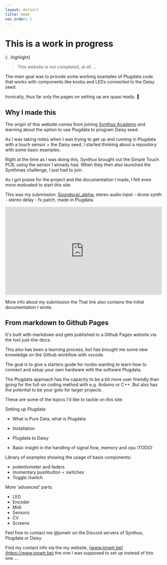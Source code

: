 ```yaml
---
layout: default
title: Home
nav_order: 1
---
```

# This is a work in progress

{: .highlight}
> This website is not completed, at all ...

The main goal was to provide some working examples of Plugdata code that works with components like knobs and LEDs connected to the Daisy seed.

Ironically, thus far only the pages on setting up are quasi ready. 🙈

## Why I made this

The origin of this website comes from joining [Synthux Academy](https://www.synthux.academy/) and learning about the option to use Plugdata to program Daisy seed.

As I was taking notes when I was trying to get up and running in Plugdata with a touch sensor + the Daisy seed, I started thinking about a repository with some basic examples.

Right at the time as I was doing this, Synthux brought out the Simple Touch PCB, using the sensor I already had. When they then also launched the Synthmas challenge, I just had to join.

As I got praise for the project and the documentation I made, I felt even more motivated to start this site.

This was my submission:
[Soundscpr_alpha:](https://jonwtr.notion.site/Plugdata-and-daisy-seed-mpr121-touch-sensor-41be6a24dc0b4dc4bdd2fffbe4763dee) stereo audio input - drone synth - stereo delay - fx patch, made in Plugdata.

<style>
iframe {
  aspect-ratio: 16/9;
  width: 100%;
  max-width: 800px;
}
</style>
<iframe src="https://www.youtube.com/embed/cOXGNsUJmgU?si=b6_w6sTPkyfVucrS" title="YouTube video player" frameborder="0" allow="accelerometer; autoplay; clipboard-write; encrypted-media; gyroscope; picture-in-picture; web-share" allowfullscreen></iframe>

More info about my submission the  That link also contains the initial documentation I wrote.

## From markdown to Github Pages

It's built with markdown and gets published to a Github Pages website via the tool just-the-docs.

This also has been a learning process, but has brought me some new knowledge on the Github workflow with vscode.

The goal is to give a starters guide for noobs wanting to learn how to connect and setup your own hardware with the software Plugdata.

The Plugdata approach has the capacity to be a bit more user friendly than going for the full-on coding method with e.g. Arduino or C++. But also has the potential to be your goto for larger projects.

These are some of the topics I'd like to tackle on this site:

Setting up Plugdata
* What is Pure Data, what is Plugdata
* Installation
* Plugdata to Daisy

* Basic insight in the handling of signal flow, memory and cpu (TODO)

Library of examples showing the usage of basis components:
* potentiometer and faders
* momentary pushbutton = switches
* Toggle /switch

More 'advanced' parts:
* LED
* Encoder
* Midi
* Sensors
* CV
* Screens

Feel free to contact me @jonwtr on the Discord servers of Synthux, Plugdata or Daisy

Find my contact info via the my website, [www.jonwtr.be](https://www.jonwtr.be) the one I was supposed to set up instead of this one ...

 

